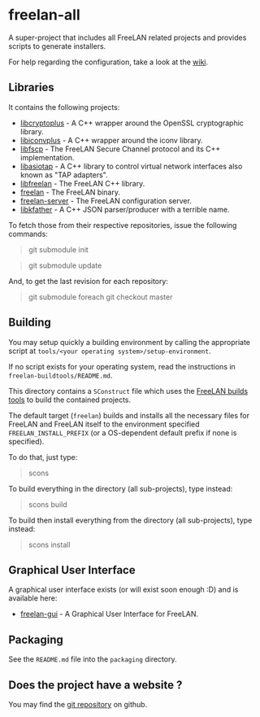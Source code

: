 freelan-all
===========

A super-project that includes all FreeLAN related projects and provides scripts to generate installers.

For help regarding the configuration, take a look at the [wiki](https://github.com/freelan-developers/freelan-all/wiki).

Libraries
---------

It contains the following projects:

 - [libcryptoplus](https://github.com/freelan-developers/libcryptoplus) - A C++ wrapper around the OpenSSL cryptographic library.
 - [libiconvplus](https://github.com/freelan-developers/libiconvplus) - A C++ wrapper around the iconv library.
 - [libfscp](https://github.com/freelan-developers/libfscp) - The FreeLAN Secure Channel protocol and its C++ implementation.
 - [libasiotap](https://github.com/freelan-developers/libasiotap) - A C++ library to control virtual network interfaces also known as "TAP adapters".
 - [libfreelan](https://github.com/freelan-developers/libfreelan) - The FreeLAN C++ library.
 - [freelan](https://github.com/freelan-developers/freelan) - The FreeLAN binary.
 - [freelan-server](https://github.com/freelan-developers/freelan-server) - The FreeLAN configuration server.
 - [libkfather](https://github.com/freelan-developers/libkfather) - A C++ JSON parser/producer with a terrible name.

To fetch those from their respective repositories, issue the following commands:

> git submodule init

> git submodule update

And, to get the last revision for each repository:

> git submodule foreach git checkout master

Building
--------

You may setup quickly a building environment by calling the appropriate script at `tools/<your operating system>/setup-environment`.

If no script exists for your operating system, read the instructions in `freelan-buildtools/README.md`.

This directory contains a `SConstruct` file which uses the [FreeLAN builds tools](https://github.com/freelan-developers/freelan-buildtools) to build the contained projects.

The default target (`freelan`) builds and installs all the necessary files for FreeLAN and FreeLAN itself to the environment specified `FREELAN_INSTALL_PREFIX` (or a OS-dependent default prefix if none is specified).

To do that, just type:

> scons

To build everything in the directory (all sub-projects), type instead:

> scons build

To build then install everything from the directory (all sub-projects), type instead:

> scons install

Graphical User Interface
------------------------

A graphical user interface exists (or will exist soon enough :D) and is available here:

 - [freelan-gui](https://github.com/freelan-developers/freelan-gui) - A Graphical User Interface for FreeLAN.

Packaging
----------

See the `README.md` file into the `packaging` directory.

Does the project have a website ?
---------------------------------

You may find the [git repository](https://github.com/freelan-developers/freelan-all) on github.
